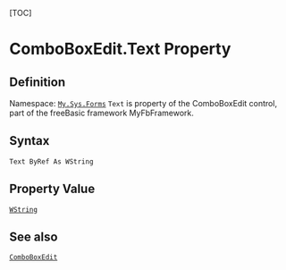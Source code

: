 [TOC]
# ComboBoxEdit.Text Property

## Definition
Namespace: [`My.Sys.Forms`](My.Sys.Forms.md)
`Text` is property of the ComboBoxEdit control, part of the freeBasic framework MyFbFramework.
## Syntax
```freeBasic
Text ByRef As WString
```
## Property Value
[`WString`]("https://www.freebasic.net/wiki/KeyPgWString")
## See also
[`ComboBoxEdit`](ComboBoxEdit.md)
